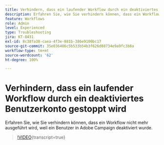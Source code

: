 ```yaml
---
title: Verhindern, dass ein laufender Workflow durch ein deaktiviertes Benutzerkonto gestoppt wird
description: Erfahren Sie, wie Sie verhindern können, dass ein Workflow nicht mehr ausgeführt wird, weil ein Benutzer in Adobe Campaign deaktiviert wurde.
feature: Workflows
role: Admin
level: Experienced
type: Troubleshooting
jira: KT-8431
exl-id: 8c38fa38-caea-4f3e-881b-386e9100bc17
source-git-commit: 35e036486c5b533b54b3f626d88734e9a9fc3b8a
workflow-type: tm+mt
source-wordcount: '62'
ht-degree: 100%

---
```


# Verhindern, dass ein laufender Workflow durch ein deaktiviertes Benutzerkonto gestoppt wird

Erfahren Sie, wie Sie verhindern können, dass ein Workflow nicht mehr ausgeführt wird, weil ein Benutzer in Adobe Campaign deaktiviert wurde.


>[!VIDEO](https://video.tv.adobe.com/v/335988?quality=12&learn=on){transcript=true}
